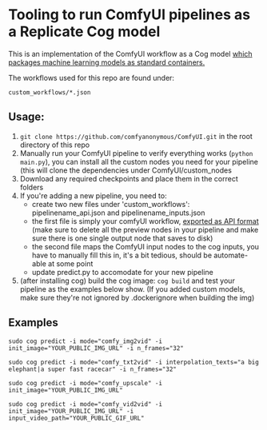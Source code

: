 # Tooling to run ComfyUI pipelines as a Replicate Cog model

This is an implementation of the ComfyUI workflow as a Cog model [which packages machine learning models as standard containers.](https://github.com/replicate/cog)

The workflows used for this repo are found under:

    custom_workflows/*.json

## Usage:
1. `git clone https://github.com/comfyanonymous/ComfyUI.git` in the root directory of this repo
2. Manually run your ComfyUI pipeline to verify everything works (`python main.py`), you can install all the custom nodes you need for your pipeline (this will clone the dependencies under ComfyUI/custom_nodes
3. Download any required checkpoints and place them in the correct folders
4. If you're adding a new pipeline, you need to:
    - create two new files under 'custom_workflows': pipelinename_api.json and pipelinename_inputs.json
    - the first file is simply your comfyUI workflow, [exported as API format](https://github.com/comfyanonymous/ComfyUI/blob/master/script_examples/basic_api_example.py#L7C65-L7C65) (make sure to delete all the preview nodes in your pipeline and make sure there is one single output node that saves to disk)
    - the second file maps the ComfyUI input nodes to the cog inputs, you have to manually fill this in, it's a bit tedious, should be automate-able at some point
    - update predict.py to accomodate for your new pipeline
5. (after installing cog) build the cog image: ``cog build`` and test your pipeline as the examples below show. (If you added custom models, make sure they're not ignored by .dockerignore when building the img)
  
## Examples

`sudo cog predict -i mode="comfy_img2vid" -i init_image="YOUR_PUBLIC_IMG_URL" -i n_frames="32"`

``sudo cog predict -i mode="comfy_txt2vid" -i interpolation_texts="a big elephant|a super fast racecar" -i n_frames="32"``

``sudo cog predict -i mode="comfy_upscale" -i init_image="YOUR_PUBLIC_IMG_URL"``

``sudo cog predict -i mode="comfy_vid2vid" -i init_image="YOUR_PUBLIC_IMG_URL" -i input_video_path="YOUR_PUBLIC_GIF_URL"``
